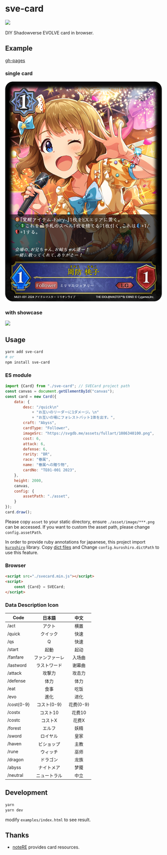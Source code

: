 # sve-card

<a href="https://www.npmjs.com/package/sve-card">
  <img src="https://img.shields.io/npm/v/sve-card"/>
</a>

DIY Shadowverse EVOLVE card in browser.

## Example

[gh-pages](https://haoxuan8.github.io/sve-card/)

### single card
![](./examples//momoko.png)

### with showcase
![](./examples/momoko_showcase.png)

## Usage

```bash
yarn add sve-card
# or
npm install sve-card
```

### ES module

```javascript
import {Card} from "./sve-card"; // SVECard project path
const canvas = document.getElementById("canvas");
const card = new Card({
    data: {
        desc: "/quick\n"
            + "お互いのリーダーに1ダメージ。\n"
            + "お互いの場にフォレストバット1体を出す。",
        craft: "Abyss",
        cardType: "Follower",
        imageSrc: "https://svgdb.me/assets/fullart/1086340100.png",
        cost: 6,
        attack: 6,
        defense: 6,
        rarity: "BR",
        race: "眷属",
        name: "眷属への贈り物",
        cardNo: "TE01-001 2023",
    },
    height: 2000,
    canvas,
    config: {
        assetPath: "./asset",
    }
});
card.draw();
```

Please copy `asset` to your static directory, ensure `./asset/image/***.png` can be accessed. If you want to custom the asset path, please change `config.assetPath`.

In order to provide ruby annotations for japanese, this project import [`kuroshiro`](https://github.com/hexenq/kuroshiro) library. Copy [dict files](https://github.com/takuyaa/kuromoji.js/tree/master/dict) and Change `config.kuroshiro.dictPath` to use this feature.

### Browser

```html
<script src="./svecard.min.js"></script>
<script>
    const {Card} = SVECard;
</script>
```

### Data Description Icon

| Code       | 日本語　|   中文    |
|------------|:-------:|:-------:|
| /act       | アクト |   横置    |
| /quick     | クイック |   快速    |
| /qs        | Q |   快速    |
| /start     | 起動 |   起动    |
| /fanfare   | ファンファーレ |  入场曲   |
| /lastword  | ラストワード |   谢幕曲   |
| /attack    | 攻撃力 |  攻击力   |
| /defense   | 体力 |  体力    |
| /eat | 食事 |  吃饭    |
| /evo | 進化 |  进化    |
| /cost{0-9} | コスト{0-9} | 花费{0-9} |  
| /costx| コスト10 |  花费10   |
| /costc | コストX |  花费X   |
| /forest | エルフ | 妖精 |
| /sword | ロイヤル | 皇家 |
| /haven | ビショップ | 主教 |
| /rune | ウィッチ | 巫师 |
| /dragon | ドラゴン | 龙族 |
| /abyss | ナイトメア | 梦魇 |
| /neutral | ニュートラル | 中立 |

## Development

```bash
yarn
yarn dev
```

modify `examples/index.html` to see result.

## Thanks

- [noteRE]() provides card resources.

